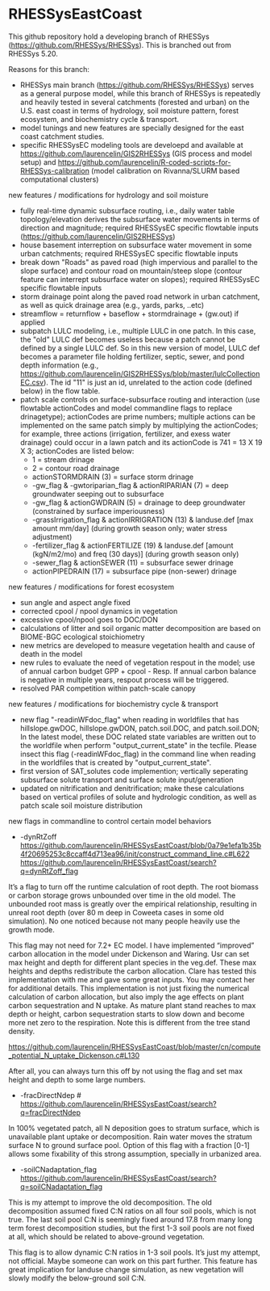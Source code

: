 # RHESSysEastCoast

This github repository hold a developing branch of RHESSys (https://github.com/RHESSys/RHESSys).
This is branched out from RHESSys 5.20.

Reasons for this branch:
- RHESSys main branch (https://github.com/RHESSys/RHESSys) serves as a general purpose model, while this branch of RHESSys is repeatedly and heavily tested in several catchments (forested and urban) on the U.S. east coast in terms of hydrology, soil moisture pattern, forest ecosystem, and biochemistry cycle & transport.
- model tunings and new features are specially designed for the east coast catchment studies.
- specific RHESSysEC modeling tools are develoepd and available at https://github.com/laurencelin/GIS2RHESSys (GIS process and model setup) and https://github.com/laurencelin/R-coded-scripts-for-RHESSys-calibration (model calibration on Rivanna/SLURM based computational clusters)



new features / modifications for hydrology and soil moisture
- fully real-time dynamic subsurface routing, i.e., daily water table topology/elevation derives the subsurface water movements in terms of direction and magnitude; required RHESSysEC specific flowtable inputs (https://github.com/laurencelin/GIS2RHESSys)
- house basement interreption on subsurface water movement in some urban catchments; required RHESSysEC specific flowtable inputs
- break down "Roads" as paved road (high impervious and parallel to the slope surface) and contour road on mountain/steep slope (contour feature can interrept subsurface water on slopes); required RHESSysEC specific flowtable inputs
- storm drainage point along the paved road network in urban catchment, as well as quick drainage area (e.g., yards, parks, ..etc)
- streamflow = returnflow + baseflow + stormdrainage + (gw.out) if applied
- subpatch LULC modeling, i.e., multiple LULC in one patch. In this case, the "old" LULC def becomes useless because a patch cannot be defined by a single LULC def. So in this new version of model, LULC def becomes a parameter file holding fertilizer, septic, sewer, and pond depth information (e.g., https://github.com/laurencelin/GIS2RHESSys/blob/master/lulcCollectionEC.csv). The id "11" is just an id, unrelated to the action code (defined below) in the flow table.
- patch scale controls on surface-subsurface routing and interaction (use flowtable actionCodes and model commandline flags to replace drinagetype); actionCodes are prime numbers; multiple actions can be implemented on the same patch simply by multiplying the actionCodes; for example, three actions (irrigation, fertilizer, and exess water drainage) could occur in a lawn patch and its actionCode is 741 = 13 X 19 X 3; actionCodes are listed below:
  - 1 = stream drinage
  - 2 = contour road drainage
  - actionSTORMDRAIN (3) = surface storm drinage
  - -gw_flag & -gwtoriparian_flag & actionRIPARIAN (7) = deep groundwater seeping out to subsurface
  - -gw_flag & actionGWDRAIN (5) = drainage to deep groundwater (constrained by surface imperiousness)
  - -grassIrrigation_flag & actionIRRIGRATION (13) & landuse.def [max amount mm/day] (during growth season only; water stress adjustment) 
  - -fertilizer_flag & actionFERTILIZE (19) & landuse.def [amount (kgN/m2/mo) and freq (30 days)] (during growth season only)
  - -sewer_flag & actionSEWER (11) = subsurface sewer drinage
  - actionPIPEDRAIN (17) = subsurface pipe (non-sewer) drinage



new features / modifications for forest ecosystem
- sun angle and aspect angle fixed 
- corrected cpool / npool dynamics in vegetation
- excessive cpool/npool goes to DOC/DON
- calculations of litter and soil organic matter decomposition are based on BIOME-BGC ecological stoichiometry
- new metrics are developed to measure vegetation health and cause of death in the model
- new rules to evaluate the need of vegetation respout in the model; use of annual carbon budget GPP + cpool - Resp. If annual carbon balance is negative in multiple years, respout process will be triggered.
- resolved PAR competition within patch-scale canopy


new features / modifications for biochemistry cycle & transport
- new flag "-readinWFdoc_flag" when reading in worldfiles that has hillslope.gwDOC, hillslope.gwDON, patch.soil.DOC, and patch.soil.DON; In the latest model, these DOC related state variables are written out to the worldfile when perform "output_current_state" in the tecfile. Please insect this flag (-readinWFdoc_flag) in the command line when reading in the worldfiles that is created by "output_current_state".
- first version of SAT_solutes code implemention; vertically seperating subsurface solute transport and surface solute input/generation
- updated on nitrification and denitrification; make these calculations based on vertical profiles of solute and hydrologic condition, as well as patch scale soil moisture distribution



new flags in commandline to control certain model behaviors
- -dynRtZoff
https://github.com/laurencelin/RHESSysEastCoast/blob/0a79e1efa1b35b4f20695253c8ccaff4d713ea96/init/construct_command_line.c#L622
https://github.com/laurencelin/RHESSysEastCoast/search?q=dynRtZoff_flag

It’s a flag to turn off the runtime calculation of root depth. The root biomass or carbon storage grows unbounded over time in the old model. The unbounded root mass is greatly over the empirical relationship, resulting in unreal root depth (over 80 m deep in Coweeta cases in some old simulation). No one noticed because not many people heavily use the growth mode.  

This flag may not need for 7.2+ EC model. I have implemented “improved” carbon allocation in the model under Dickenson and Waring. Usr can set max height and depth for different plant species in the veg.def.  These max heights and depths redistribute the carbon allocation. Clare has tested this implementation with me and gave some great inputs. You may contact her for additional details. This implementation is not just fixing the numerical calculation of carbon allocation, but also imply the age effects on plant carbon sequestration and N uptake. As mature plant stand reaches to max depth or height, carbon sequestration starts to slow down and become more net zero to the respiration. Note this is different from the tree stand density. 

https://github.com/laurencelin/RHESSysEastCoast/blob/master/cn/compute_potential_N_uptake_Dickenson.c#L130

After all, you can always turn this off by not using the flag and set max height and depth to some large numbers.

- -fracDirectNdep #
https://github.com/laurencelin/RHESSysEastCoast/search?q=fracDirectNdep

In 100% vegetated patch, all N deposition goes to stratum surface, which is unavailable plant uptake or decomposition. Rain water moves the stratum surface N to ground surface pool.  Option of this flag with a fraction [0-1] allows some fixability of this strong assumption, specially in urbanized area. 


- -soilCNadaptation_flag
https://github.com/laurencelin/RHESSysEastCoast/search?q=soilCNadaptation_flag

This is my attempt to improve the old decomposition. The old decomposition assumed fixed C:N ratios on all four soil pools, which is not true. The last soil pool C:N is seemingly fixed around 17.8 from many long term forest decomposition studies, but the first 1-3 soil pools are not fixed at all, which should be related to above-ground vegetation. 

This flag is to allow dynamic C:N ratios in 1-3 soil pools. It’s just my attempt, not official. Maybe someone can work on this part further. This feature has great implication for landuse change simulation, as new vegetation will slowly modify the below-ground soil C:N. 










